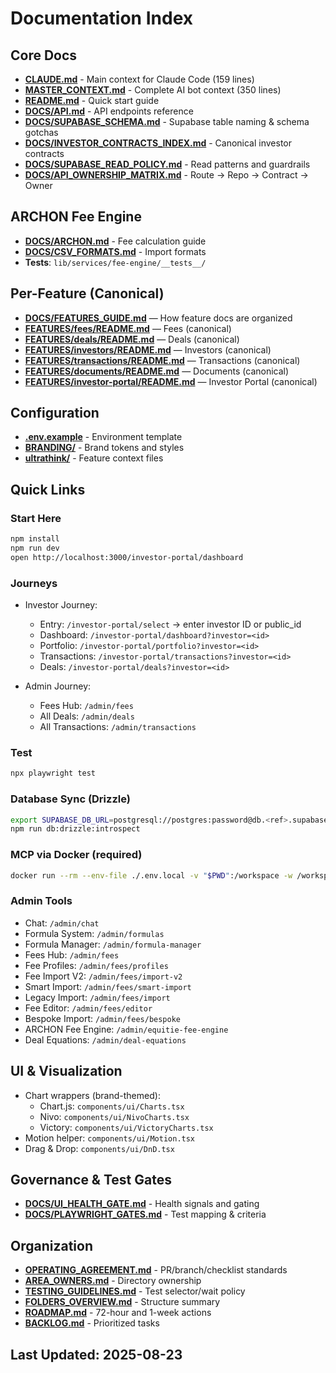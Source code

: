 # Documentation Index

## Core Docs

- **[CLAUDE.md](./CLAUDE.md)** - Main context for Claude Code (159 lines)
- **[MASTER_CONTEXT.md](./MASTER_CONTEXT.md)** - Complete AI bot context (350 lines)
- **[README.md](./README.md)** - Quick start guide
- **[DOCS/API.md](./DOCS/API.md)** - API endpoints reference
- **[DOCS/SUPABASE_SCHEMA.md](./DOCS/SUPABASE_SCHEMA.md)** - Supabase table naming & schema gotchas
- **[DOCS/INVESTOR_CONTRACTS_INDEX.md](./DOCS/INVESTOR_CONTRACTS_INDEX.md)** - Canonical investor contracts
- **[DOCS/SUPABASE_READ_POLICY.md](./DOCS/SUPABASE_READ_POLICY.md)** - Read patterns and guardrails
- **[DOCS/API_OWNERSHIP_MATRIX.md](./DOCS/API_OWNERSHIP_MATRIX.md)** - Route → Repo → Contract → Owner

## ARCHON Fee Engine

- **[DOCS/ARCHON.md](./DOCS/ARCHON.md)** - Fee calculation guide
- **[DOCS/CSV_FORMATS.md](./DOCS/CSV_FORMATS.md)** - Import formats
- **Tests**: `lib/services/fee-engine/__tests__/`

## Per-Feature (Canonical)

- **[DOCS/FEATURES_GUIDE.md](./DOCS/FEATURES_GUIDE.md)** — How feature docs are organized
- **[FEATURES/fees/README.md](./FEATURES/fees/README.md)** — Fees (canonical)
- **[FEATURES/deals/README.md](./FEATURES/deals/README.md)** — Deals (canonical)
- **[FEATURES/investors/README.md](./FEATURES/investors/README.md)** — Investors (canonical)
- **[FEATURES/transactions/README.md](./FEATURES/transactions/README.md)** — Transactions (canonical)
- **[FEATURES/documents/README.md](./FEATURES/documents/README.md)** — Documents (canonical)
- **[FEATURES/investor-portal/README.md](./FEATURES/investor-portal/README.md)** — Investor Portal (canonical)

## Configuration

- **[.env.example](./.env.example)** - Environment template
- **[BRANDING/](./BRANDING/)** - Brand tokens and styles
- **[ultrathink/](./ultrathink/)** - Feature context files

## Quick Links

### Start Here

```bash
npm install
npm run dev
open http://localhost:3000/investor-portal/dashboard
```

### Journeys

- Investor Journey:

  - Entry: `/investor-portal/select` → enter investor ID or public_id
  - Dashboard: `/investor-portal/dashboard?investor=<id>`
  - Portfolio: `/investor-portal/portfolio?investor=<id>`
  - Transactions: `/investor-portal/transactions?investor=<id>`
  - Deals: `/investor-portal/deals?investor=<id>`

- Admin Journey:
  - Fees Hub: `/admin/fees`
  - All Deals: `/admin/deals`
  - All Transactions: `/admin/transactions`

### Test

```bash
npx playwright test
```

### Database Sync (Drizzle)

```bash
export SUPABASE_DB_URL=postgresql://postgres:password@db.<ref>.supabase.co:5432/postgres
npm run db:drizzle:introspect
```

### MCP via Docker (required)

```bash
docker run --rm --env-file ./.env.local -v "$PWD":/workspace -w /workspace your-mcp-image:latest
```

### Admin Tools

- Chat: `/admin/chat`
- Formula System: `/admin/formulas`
- Formula Manager: `/admin/formula-manager`
- Fees Hub: `/admin/fees`
- Fee Profiles: `/admin/fees/profiles`
- Fee Import V2: `/admin/fees/import-v2`
- Smart Import: `/admin/fees/smart-import`
- Legacy Import: `/admin/fees/import`
- Fee Editor: `/admin/fees/editor`
- Bespoke Import: `/admin/fees/bespoke`
- ARCHON Fee Engine: `/admin/equitie-fee-engine`
- Deal Equations: `/admin/deal-equations`

## UI & Visualization

- Chart wrappers (brand-themed):
  - Chart.js: `components/ui/Charts.tsx`
  - Nivo: `components/ui/NivoCharts.tsx`
  - Victory: `components/ui/VictoryCharts.tsx`
- Motion helper: `components/ui/Motion.tsx`
- Drag & Drop: `components/ui/DnD.tsx`

## Governance & Test Gates

- **[DOCS/UI_HEALTH_GATE.md](./DOCS/UI_HEALTH_GATE.md)** - Health signals and gating
- **[DOCS/PLAYWRIGHT_GATES.md](./DOCS/PLAYWRIGHT_GATES.md)** - Test mapping & criteria

## Organization

- **[OPERATING_AGREEMENT.md](./OPERATING_AGREEMENT.md)** - PR/branch/checklist standards
- **[AREA_OWNERS.md](./AREA_OWNERS.md)** - Directory ownership
- **[TESTING_GUIDELINES.md](./TESTING_GUIDELINES.md)** - Test selector/wait policy
- **[FOLDERS_OVERVIEW.md](./FOLDERS_OVERVIEW.md)** - Structure summary
- **[ROADMAP.md](./ROADMAP.md)** - 72-hour and 1-week actions
- **[BACKLOG.md](./BACKLOG.md)** - Prioritized tasks

## Last Updated: 2025-08-23
